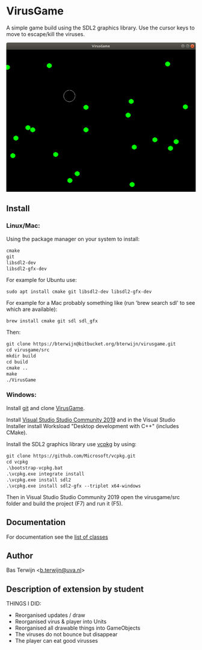 # VirusGame #
A simple game build using the SDL2 graphics library. Use
the cursor keys to move to escape/kill the viruses.

![Alt text](VirusGame.png)

## Install

### Linux/Mac:

Using the package manager on your system to install:

    cmake
    git
    libsdl2-dev
    libsdl2-gfx-dev

For example for Ubuntu use:

    sudo apt install cmake git libsdl2-dev libsdl2-gfx-dev

For example for a Mac probably something like (run 'brew search sdl' to see which are available):

    brew install cmake git sdl sdl_gfx

Then:

    git clone https://bterwijn@bitbucket.org/bterwijn/virusgame.git
    cd virusgame/src
    mkdir build
    cd build
    cmake ..
    make
    ./VirusGame

### Windows:

Install [git](https://git-scm.com/download/win) and clone
[VirusGame](https://bitbucket.org/bterwijn/virusgame/src/master).

Install [Visual Studio Studio Community
2019](https://visualstudio.microsoft.com/) and in the Visual Studio
Installer install Worksload "Desktop development with C++" (includes
CMake).

Install the SDL2 graphics library use
[vcpkg](https://github.com/Microsoft/vcpkg) by using:

    git clone https://github.com/Microsoft/vcpkg.git
    cd vcpkg
    .\bootstrap-vcpkg.bat
    .\vcpkg.exe integrate install
    .\vcpkg.exe install sdl2
    .\vcpkg.exe install sdl2-gfx --triplet x64-windows

Then in Visual Studio Studio Community 2019 open the virusgame/src
folder and build the project (F7) and run it (F5).


## Documentation
For documentation see the 
[list of classes]( http://sbt.science.uva.nl/bterwijn/virusgame/doc/html/annotated.html "Doxygen documentation")


## Author
Bas Terwijn <<b.terwijn@uva.nl>>


## Description of extension by student

THINGS I DID:
  - Reorganised updates / draw
  - Reorganised virus & player into Units
  - Reorganised all drawable things into GameObjects
  - The viruses do not bounce but disappear
  - The player can eat good virusses
